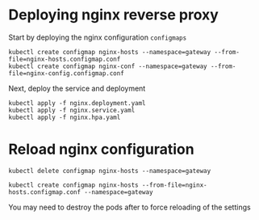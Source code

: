 # Deploying nginx reverse proxy 

Start by deploying the nginx configuration `configmaps`

```shell
kubectl create configmap nginx-hosts --namespace=gateway --from-file=nginx-hosts.configmap.conf 
kubectl create configmap nginx-conf --namespace=gateway --from-file=nginx-config.configmap.conf
```

Next, deploy the service and deployment

```shell
kubectl apply -f nginx.deployment.yaml
kubectl apply -f nginx.service.yaml
kubectl apply -f nginx.hpa.yaml
```

# Reload nginx configuration

```shell
kubectl delete configmap nginx-hosts --namespace=gateway

kubectl create configmap nginx-hosts --from-file=nginx-hosts.configmap.conf --namespace=gateway
```

You may need to destroy the pods after to force reloading of the settings